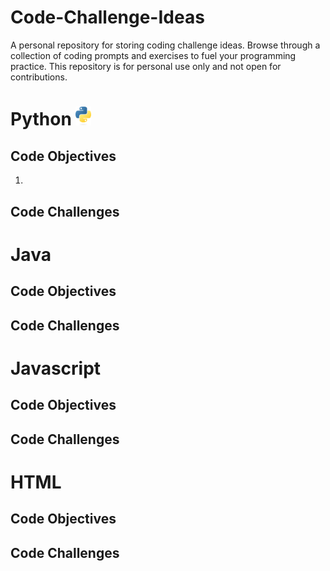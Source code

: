 # Code-Challenge-Ideas
A personal repository for storing coding challenge ideas. Browse through a collection of coding prompts and exercises to fuel your programming practice. This repository is for personal use only and not open for contributions.

# Python <img src="https://github.com/camburhans/Code-Challenge-Ideas/blob/main/images/Python-logo-notext.png" alt="Python Logo" width="25">
## Code Objectives
1. 
## Code Challenges

# Java 
## Code Objectives
## Code Challenges

# Javascript
## Code Objectives
## Code Challenges

# HTML
## Code Objectives
## Code Challenges
